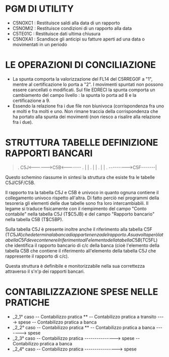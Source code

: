 # PGM DI UTILITY

- C5NOXC1 :  Restituisce saldi alla data di un rapporto
- C5NOMI2 :  Restituisce condizioni di un rapporto alla data
- C5TE01C :  Restituisce dati ultima chiusura
- C5NOXA1 :  Scandisce gli anticipi su fatture aperti ad una data o movimentati in un periodo


# LE OPERAZIONI DI CONCILIAZIONE

- La spunta comporta la valorizzazione del FL14 del C5RREG0F a "1", mentre al certificazione lo porta a "2". I movimenti spuntati non possono essere cancellati o modificati. Sul file EDRECI la spunta comporta un cambiamento del campo livello :  la spunta lo porta ad 8 e la certificazione a 9.
- Essendo la relazione fra i due file non biunivoca (corrispondenza fra uno e molti e fra molti e uno. Non rimane traccia della corrispondenza che ha portato alla spunta dei movimenti (non riesco a risalire alla relazione fra i due).


# STRUTTURA TABELLE DEFINIZIONE RAPPORTI BANCARI
>.  C5J<------>C5B<-------
.   |                   |
.   |                   |
.   |                   |
.   --------->C5F-------|

Questo schemino riassume in sintesi la struttura che esiste fra le tabelle C5J/C5F/C5B.

Il rapporto tra la tabella C5J e C5B è univoco in quanto ognuna contiene il collegamento univoco rispetto all'altra. Di fatto perciò nei programmi della tesoreria gli elementi delle due tabelle sono fra loro intercambiabili. Il legame si traduce fisicamente con il riempimento del campo "Conto contabile" nella tabella C5J (T$C5JB) e del campo "Rapporto bancario" nella tabella C5B (T$C5BP).

Sulla tabella C5J è presente inoltre anche il riferimento alla tabella C5F (T$C5JA) che determina la banca di appartenenza del rapporto. A sua volta però la tabella C5F deve contenere il riferimento all'elemento della tabella C5B (T$C5FL) che identifica il rapporto bancario di c/c della banca (cioè l'elemento della tabella C5B che contiene il riferimento all'elemento della tabella C5J che rappresente il rapporto di c/c).

Questa struttura è definibile e monitorizzabile nella sua correttezza attraverso il s'n'p dei rapporti bancari.

# CONTABILIZZAZIONE SPESE NELLE PRATICHE

- _2_1° caso
-- Contabilizzo pratica **
-- Contabilizzo pratica a transito ----> spese
-- Contabilizzo pratica a banca
- _2_2° caso
-- Contabilizzo pratica **
-- Contabilizzo pratica a banca -------> spese
- _2_3° caso
-- Contabilizzo pratica  ---------------> spese
-- Contabilizzo pratica a banca
- _2_4° caso
-- Contabilizzo pratica ----------------> spese



